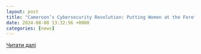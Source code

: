 ```yaml
---
layout: post
title: "Cameroon’s Cybersecurity Revolution: Putting Women at the Forefront - CRTV - Votre portail sur le Cameroun"
date: 2024-08-08 13:32:56 +0000
categories: [news]
---
```


[Читати далі](https://crtv.cm/2024/08/08/cameroons-cybersecurity-revolution-putting-women-at-the-forefront/)
